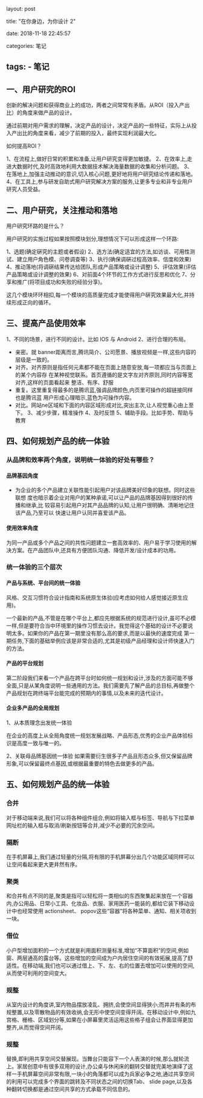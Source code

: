 layout: post

title: "在你身边，为你设计 2"

date: 2018-11-18 22:45:57

categories: 笔记

tags:
    - 笔记
---

## 一、用户研究的ROI

创新的解决问题和获得商业上的成功，两者之间常常有矛盾。从ROI（投入产出比）的角度来做产品的设计。

通过前期对用户需求的理解，决定产品的设计，决定产品的一些特征，实际上从投入产出比的角度来看，减少了前期的投入，最终实现利润最大化。

如何提高ROI？

1、在流程上,做好日常的积累和准备,让用户研究变得更加敏捷。
2、在效率上,走进大数据时代,及时高效地利用大数据技术解决海量数据的收集和分析问题。
3、在落地上,加强主动推动的意识,切入核心问题,更好地将用户研究结论传递和落地。
4、在工具上,参与研发自助式用户研究解决方案的服务,让更多专业和非专业用户研究人员受益。

## 二、用户研究，关注推动和落地

用户研究环路的是什么？

用户研究的实施过程如果按照模块划分,理想情况下可以形成这样一个环路:

1、选题(确定硏究的主题或者假设)
2、选方法(确定适宜的方法,如访谈、可用性测试、建立用户角色模、问卷调查等)
3、执行(确保调硏过程高效率、信度和效果)
4、推动落地(将调硏结果传达给团队,形成产品策略或设计调整)
5、评估效果(评估产品策略或设计调整的效果)
6、对前面4个环节的工作方式进行反思和优化
7、分享和推广(将项目成功和失败的经验分享)。

这几个模块环环相扣,每一个模块的高质量完成才能使得用户硏究效果最大化,并持续形成正向的循环。

## 三、提高产品使用效率

1、不同的场景，进行不同的设计。比如 IOS 与 Android
2、进行合理的布局。
- 亲密。就 banner距离而言,腾讯简介、公司愿景、播放视频是一样,这些内容的层级是一致的。
- 对齐。对齐原则是指任何元素都不能在页面上随意安放,每一项都应当与页面上的某个内容存
在某种视觉联系。首页遵循的是文字左对齐原则,同时内容等宽对齐,这样的页面看起来
整洁、有序、舒服
- 重复。这里重复得最多的是腾讯蓝,强调品牌颜色,内页里可操作的超链接同样也是腾讯蓝
用户形成心理暗示,蓝色为可操作内容。
- 对比。网站ne区域和下面的内容区域形成对比,突出主次,让人视觉重心由上至下。
3、减少步骤，精准操作
4、及时反馈
5、辅助手段。比如手势、帮助与教育

## 四、如何规划产品的统一体验

### 从品牌和效率两个角度，说明统一体验的好处有哪些？

#### 品牌基因角度

- 为企业的多个产品建立关联性能引起用户对该品牌美好印象的联想。同时这些联想
度也暗示着企业对用户的某种承诺,可以让产品的品牌基因得到很好的传播和继承,比
较容易引起用户对其产品品牌的认知,让用户很明确、清晰地记住该产品,乃至可以
快速让用户认同并喜爱该产品。

#### 使用效率角度

为同一产品或多个产品之间的共性问题建立一套高效率的、用户易于学习使用的解决方案。在产品团队中,还具有方便团队沟通、降低开发/设计成本的功用。

### 统一体验的三个层次

#### 产品与系统、平台间的统一体验

风格、交互习惯符合设计指南和系统原生体验(应考虑如何给人感觉接近原生应用)。
 
一个最新的产品,不管是在哪个平台上,都应先根据系统的规范进行设计,虽可不必模一样,但是要符合当中环境里的操作习惯去设计。我觉得这个基础的设计不必要说明太多。如果你的产品在第一期里没有那么高的要求,而是以最快的速度完成
第一期任务,下面的基础举例应该是非常合适的,尤其是初级产品经理和设计师快速入门的方法。

#### 产品的平台规划

第二阶段我们来看一个产品在跨平台时如何统一规划和设计,涉及的方面可能不够全面,只是从某角度说明一些通用的方法。我们需要先了解产品的总目标,再做整个产品规划在跨终端平台能完成的预期内的事情,以及未来的迭代设计。

#### 企业多产品的全局规划

1、从本质理念出发统一体验

在企业的高度上从全局角度统一规划发展战略、产品形态,优秀的企业产品体验标识是高度一致与唯一的。

2、关联母品牌基因统一体验
如果需要衍生很多子产品且形态众多,但又保留品牌形象,可以保留最终点基因,或根据最重要的特色去做更多的产品。

## 五、如何规划产品的统一体验

### 合并

对于移动端来说,我们可以将各种组件组合,例如将输入框与标签、导航与下拉菜单网址栏的输入框与取消/刷新按钮等合并,减少不必要的冗余空间。

### 隔断

在手机屏幕上,我们通过轻量的分隔,将有限的手机屏幕分出几个功能区域同样可以让空间看起来更大更井然有序。

### 聚类

和合并有点不同的是,聚类是指可以轻松将一类相似的东西聚集起来放在一个容器内,办公用品、日常小工具、化妆品、衣服、家用医药一能装的,都给它装下移动设计中也经常使用 actionsheet、 popov这些“容器”将各种菜单、通知、相关项收到一块。

### 借位

小户型增加面积的一个方式就是利用面积测量标准,增加“不算面积”的空间,例如窗、两层通高的露台等。这些增加的空间成为户内居住空间的有效拓展,提高了舒适性。在移动端,我们也可以通过借上、下、左、右的位置去增加可以使用的空间,从而使可利用的空间变大。

### 规整

从室内设计的角度讲,室内物品摆放凌乱、拥挤,会使空间显得狭小;而井井有条的布规整置,以及零散物品的有效收纳,会无形中使空间变得开阔。在移动设计中,例如九宫格、栅格、区域划分等,如果在小屏幕里灵活运用这些格子组会让界面显得更加整齐,从而觉得空间开阔。


### 规整

替换,即利用共享空间交替展现。当舞台只能容下一个人表演的时候,那么就轮流上。家居创意中有很多双用的设计,办公桌与休闲床的翻转交替就完美地演绎了这样一手机屏幕空间非常有限,一块小的角落都可以成为兵家必争之地,通过共享空间的利用可以完成多个界面的跳转及不同状态之间的切换Tab、 slide page,以及各种翻转切换都是通过空间共享的方式承载不同信息的。

